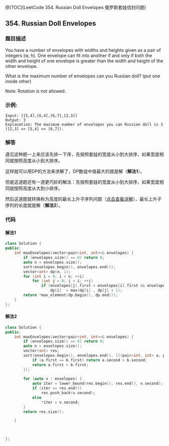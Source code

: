 @[TOC](LeetCode 354. Russian Doll Envelopes 俄罗斯套娃信封问题)

## 354. Russian Doll Envelopes
### 题目描述
You have a number of envelopes with widths and heights given as a pair of integers (w, h). One envelope can fit into another if and only if both the width and height of one envelope is greater than the width and height of the other envelope.

What is the maximum number of envelopes can you Russian doll? (put one inside other)

Note:
Rotation is not allowed.

### 示例:

    Input: [[5,4],[6,4],[6,7],[2,3]]
    Output: 3 
    Explanation: The maximum number of envelopes you can Russian doll is 3 ([2,3] => [5,4] => [6,7]).

### 解答

遇见这种题一上来应该先排一下序，先按照套娃的宽度从小到大排序，如果宽度相同就按照高度从小到大排序。

这样就可以用DP的方法来求解了，DP数组中值最大的就是解（**解法1**）。

但是这道题还有一道更巧妙的解法：先按照套娃的宽度从小到大排序，如果宽度相同就按照高度从大到小排序。

然后这道题就转换称为高度的最长上升子序列问题（[点击查看详解](https://blog.csdn.net/qq_31027515/article/details/90719559)），最长上升子序列的长度就是解（**解法2**）。

### 代码
#### 解法1

```cpp
class Solution {
public:
    int maxEnvelopes(vector<pair<int, int>>& envelopes) {
        if (envelopes.size() == 0) return 0;
        auto n = envelopes.size();
        sort(envelopes.begin(), envelopes.end());
        vector<int> dp(n, 1);
        for (int i = 0; i < n; ++i)
            for (int j = 0; j < i; ++j)
                if (envelopes[j].first < envelopes[i].first && envelopes[j].second < envelopes[i].second)
                    dp[i]  = max(dp[i] , dp[j] + 1);
        return *max_element(dp.begin(), dp.end());
    }
};
```

#### 解法2
```cpp
class Solution {
public:
    int maxEnvelopes(vector<pair<int, int>>& envelopes) {
        if (envelopes.size() == 0) return 0;
        auto n = envelopes.size();
        vector<int> res;  
        sort(envelopes.begin(), envelopes.end(), [](pair<int, int> a, pair<int, int> b) {
            if (a.first == b.first) return a.second > b.second;
            return a.first < b.first;
        });
        
        for (auto v : envelopes) {
            auto iter = lower_bound(res.begin(), res.end(), v.second);
            if (iter == res.end()) 
                res.push_back(v.second);
            else
                *iter = v.second;
        }
        return res.size();

    }


    
};
```